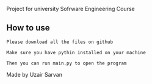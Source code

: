 Project for university Sofrware Engineering Course

## How to use
```
Please download all the files on github

Make sure you have pythin installed on your machine

Then you can run main.py to open the program
```
Made by Uzair Sarvan

